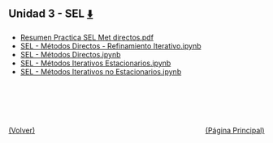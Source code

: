 
<html>
<body>
<h2>Unidad 3 - SEL <a href="https://downgit.github.io/#/home?url=https://github.com/Apuntes-FIUBA/Apuntes-Electronica/tree/main/95 - Computación/9504 - Analisis Numerico I/Comision Schwarz-Sosa/Clases Practica/Unidad 3 - SEL" style="font-size:20px">  ⬇️ </a></h2>
<ul>
    <li><a href="Resumen Practica SEL Met directos.pdf">Resumen Practica SEL Met directos.pdf</a></li>
    <li><a href="SEL - Métodos Directos - Refinamiento Iterativo.ipynb">SEL - Métodos Directos - Refinamiento Iterativo.ipynb</a></li>
    <li><a href="SEL - Métodos Directos.ipynb">SEL - Métodos Directos.ipynb</a></li>
    <li><a href="SEL - Métodos Iterativos Estacionarios.ipynb">SEL - Métodos Iterativos Estacionarios.ipynb</a></li>
    <li><a href="SEL - Métodos Iterativos no Estacionarios.ipynb">SEL - Métodos Iterativos no Estacionarios.ipynb</a></li>
</ul>
</body>
</html>











<br><br><br><br><br><a href="../" style="float: left">(Volver)</a> <a href="https://apuntes-fiuba.github.io/Apuntes-Electronica" style="float: right">(Página Principal)</a>
